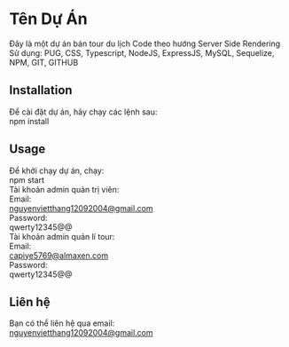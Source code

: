 # Tên Dự Án
Đây là một dự án bán tour du lịch
Code theo hướng Server Side Rendering
Sử dụng: PUG, CSS, Typescript, NodeJS, ExpressJS, MySQL, Sequelize, NPM, GIT, GITHUB
## Installation
Để cài đặt dự án, hãy chạy các lệnh sau:  
npm install
## Usage
Để khởi chạy dự án, chạy:  
npm start  
Tài khoản admin quản trị viên:  
Email:  
nguyenvietthang12092004@gmail.com  
Password:  
qwerty12345@@  
Tài khoản admin quản lí tour:  
Email:  
capiye5769@almaxen.com    
Password:  
qwerty12345@@
## Liên hệ
Bạn có thể liên hệ qua email:  
nguyenvietthang12092004@gmail.com



